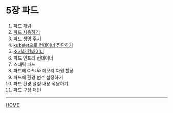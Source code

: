 # 5장 파드

1. [파드 개념](./01.md)
2. [파드 사용하기](./02.md)
3. [파드 생명 주기](./03.md)
4. [kubelet으로 컨테이너 진단하기](./04.md)
5. [초기화 컨테이너](./05.md)
6. 파드 인프라 컨테이너
7. 스태틱 파드
8. 파드에 CPU와 메모리 자원 할당
9. 파드에 환경 변수 설정하기
10. 파드 환경 설정 내용 적용하기
11. 파드 구성 패턴

-----
[HOME](../README.md)
